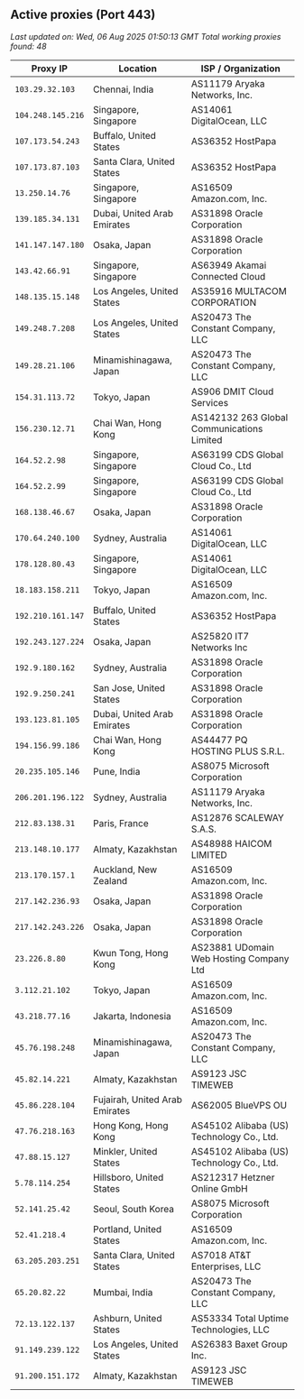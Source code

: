 ## Active proxies (Port 443)

_Last updated on: Wed, 06 Aug 2025 01:50:13 GMT_
_Total working proxies found: 48_

| Proxy IP          | Location                       | ISP / Organization                         |
| ----------------- | ------------------------------ | ------------------------------------------ |
| `103.29.32.103`   | Chennai, India                 | AS11179 Aryaka Networks, Inc.              |
| `104.248.145.216` | Singapore, Singapore           | AS14061 DigitalOcean, LLC                  |
| `107.173.54.243`  | Buffalo, United States         | AS36352 HostPapa                           |
| `107.173.87.103`  | Santa Clara, United States     | AS36352 HostPapa                           |
| `13.250.14.76`    | Singapore, Singapore           | AS16509 Amazon.com, Inc.                   |
| `139.185.34.131`  | Dubai, United Arab Emirates    | AS31898 Oracle Corporation                 |
| `141.147.147.180` | Osaka, Japan                   | AS31898 Oracle Corporation                 |
| `143.42.66.91`    | Singapore, Singapore           | AS63949 Akamai Connected Cloud             |
| `148.135.15.148`  | Los Angeles, United States     | AS35916 MULTACOM CORPORATION               |
| `149.248.7.208`   | Los Angeles, United States     | AS20473 The Constant Company, LLC          |
| `149.28.21.106`   | Minamishinagawa, Japan         | AS20473 The Constant Company, LLC          |
| `154.31.113.72`   | Tokyo, Japan                   | AS906 DMIT Cloud Services                  |
| `156.230.12.71`   | Chai Wan, Hong Kong            | AS142132 263 Global Communications Limited |
| `164.52.2.98`     | Singapore, Singapore           | AS63199 CDS Global Cloud Co., Ltd          |
| `164.52.2.99`     | Singapore, Singapore           | AS63199 CDS Global Cloud Co., Ltd          |
| `168.138.46.67`   | Osaka, Japan                   | AS31898 Oracle Corporation                 |
| `170.64.240.100`  | Sydney, Australia              | AS14061 DigitalOcean, LLC                  |
| `178.128.80.43`   | Singapore, Singapore           | AS14061 DigitalOcean, LLC                  |
| `18.183.158.211`  | Tokyo, Japan                   | AS16509 Amazon.com, Inc.                   |
| `192.210.161.147` | Buffalo, United States         | AS36352 HostPapa                           |
| `192.243.127.224` | Osaka, Japan                   | AS25820 IT7 Networks Inc                   |
| `192.9.180.162`   | Sydney, Australia              | AS31898 Oracle Corporation                 |
| `192.9.250.241`   | San Jose, United States        | AS31898 Oracle Corporation                 |
| `193.123.81.105`  | Dubai, United Arab Emirates    | AS31898 Oracle Corporation                 |
| `194.156.99.186`  | Chai Wan, Hong Kong            | AS44477 PQ HOSTING PLUS S.R.L.             |
| `20.235.105.146`  | Pune, India                    | AS8075 Microsoft Corporation               |
| `206.201.196.122` | Sydney, Australia              | AS11179 Aryaka Networks, Inc.              |
| `212.83.138.31`   | Paris, France                  | AS12876 SCALEWAY S.A.S.                    |
| `213.148.10.177`  | Almaty, Kazakhstan             | AS48988 HAICOM LIMITED                     |
| `213.170.157.1`   | Auckland, New Zealand          | AS16509 Amazon.com, Inc.                   |
| `217.142.236.93`  | Osaka, Japan                   | AS31898 Oracle Corporation                 |
| `217.142.243.226` | Osaka, Japan                   | AS31898 Oracle Corporation                 |
| `23.226.8.80`     | Kwun Tong, Hong Kong           | AS23881 UDomain Web Hosting Company Ltd    |
| `3.112.21.102`    | Tokyo, Japan                   | AS16509 Amazon.com, Inc.                   |
| `43.218.77.16`    | Jakarta, Indonesia             | AS16509 Amazon.com, Inc.                   |
| `45.76.198.248`   | Minamishinagawa, Japan         | AS20473 The Constant Company, LLC          |
| `45.82.14.221`    | Almaty, Kazakhstan             | AS9123 JSC TIMEWEB                         |
| `45.86.228.104`   | Fujairah, United Arab Emirates | AS62005 BlueVPS OU                         |
| `47.76.218.163`   | Hong Kong, Hong Kong           | AS45102 Alibaba (US) Technology Co., Ltd.  |
| `47.88.15.127`    | Minkler, United States         | AS45102 Alibaba (US) Technology Co., Ltd.  |
| `5.78.114.254`    | Hillsboro, United States       | AS212317 Hetzner Online GmbH               |
| `52.141.25.42`    | Seoul, South Korea             | AS8075 Microsoft Corporation               |
| `52.41.218.4`     | Portland, United States        | AS16509 Amazon.com, Inc.                   |
| `63.205.203.251`  | Santa Clara, United States     | AS7018 AT&T Enterprises, LLC               |
| `65.20.82.22`     | Mumbai, India                  | AS20473 The Constant Company, LLC          |
| `72.13.122.137`   | Ashburn, United States         | AS53334 Total Uptime Technologies, LLC     |
| `91.149.239.122`  | Los Angeles, United States     | AS26383 Baxet Group Inc.                   |
| `91.200.151.172`  | Almaty, Kazakhstan             | AS9123 JSC TIMEWEB                         |
